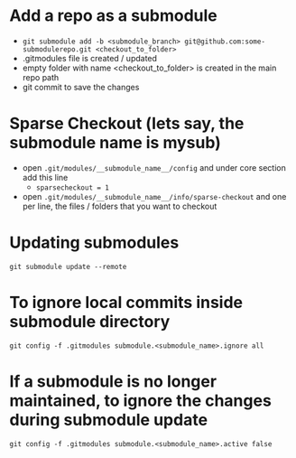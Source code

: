 # Add a repo as a submodule
 - ```git submodule add -b <submodule_branch> git@github.com:some-submodulerepo.git <checkout_to_folder>```
 - .gitmodules file is created / updated
 - empty folder with name <checkout_to_folder> is created in the main repo path
 - git commit to save the changes
 
# Sparse Checkout (lets say, the submodule name is __mysub__)
 - open ```.git/modules/__submodule_name__/config``` and under core section add this line
   - ```sparsecheckout = 1```
 - open ```.git/modules/__submodule_name__/info/sparse-checkout``` and one per line, the files / folders that you want to checkout
 
# Updating submodules
 ```git submodule update --remote```
 
# To ignore local commits inside submodule directory
 ```git config -f .gitmodules submodule.<submodule_name>.ignore all```
 
# If a submodule is no longer maintained, to ignore the changes during submodule update
```git config -f .gitmodules submodule.<submodule_name>.active false```

